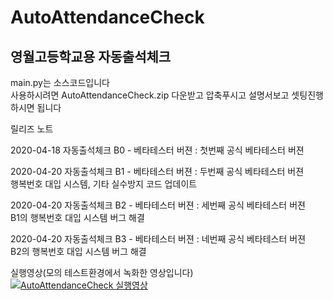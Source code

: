 AutoAttendanceCheck
===

영월고등학교용 자동출석체크
---

main.py는 소스코드입니다   
사용하시려면 AutoAttendanceCheck.zip 다운받고 압축푸시고 설명서보고 셋팅진행하시면 됩니다


릴리즈 노트   

2020-04-18 자동출석체크 B0 - 베타테스터 버젼 : 첫번째 공식 베타테스터 버젼

2020-04-20 자동출석체크 B1 - 베타테스터 버젼 : 두번째 공식 베타테스터 버젼   
    행복번호 대입 시스템, 기타 실수방지 코드 업데이트

2020-04-20 자동출석체크 B2 - 베타테스터 버젼 : 세번째 공식 베타테스터 버젼   
    B1의 행복번호 대입 시스템 버그 해결

2020-04-20 자동출석체크 B3 - 베타테스터 버젼 : 네번째 공식 베타테스터 버젼   
    B2의 행복번호 대입 시스템 버그 해결


실행영상(모의 테스트환경에서 녹화한 영상입니다)   
[![AutoAttendanceCheck 실행영상](https://i.ytimg.com/vi/EAf_zht344o/hqdefault.jpg?sqp=-oaymwEZCNACELwBSFXyq4qpAwsIARUAAIhCGAFwAQ==&rs=AOn4CLA2kH63UYPxGHVojOdWeb-spv4Q0Q)](https://youtu.be/EAf_zht344o)
